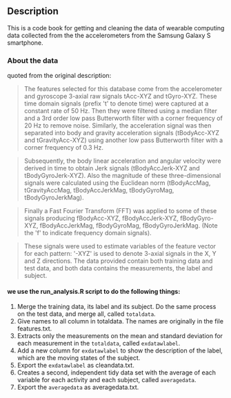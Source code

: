 ## Description
This is a code book for getting and cleaning the data of wearable computing data collected from the the accelerometers 
from the Samsung Galaxy S smartphone.

### About the data
quoted from the original description:
> The features selected for this database come from the accelerometer and gyroscope 3-axial raw signals tAcc-XYZ and tGyro-XYZ. These time domain signals (prefix 't' to denote time) were captured at a constant rate of 50 Hz. Then they were filtered using a median filter and a 3rd order low pass Butterworth filter with a corner frequency of 20 Hz to remove noise. Similarly, the acceleration signal was then separated into body and gravity acceleration signals (tBodyAcc-XYZ and tGravityAcc-XYZ) using another low pass Butterworth filter with a corner frequency of 0.3 Hz. 

> Subsequently, the body linear acceleration and angular velocity were derived in time to obtain Jerk signals (tBodyAccJerk-XYZ and tBodyGyroJerk-XYZ). Also the magnitude of these three-dimensional signals were calculated using the Euclidean norm (tBodyAccMag, tGravityAccMag, tBodyAccJerkMag, tBodyGyroMag, tBodyGyroJerkMag). 

> Finally a Fast Fourier Transform (FFT) was applied to some of these signals producing fBodyAcc-XYZ, fBodyAccJerk-XYZ, fBodyGyro-XYZ, fBodyAccJerkMag, fBodyGyroMag, fBodyGyroJerkMag. (Note the 'f' to indicate frequency domain signals). 

> These signals were used to estimate variables of the feature vector for each pattern: '-XYZ' is used to denote 3-axial signals in the X, Y and Z directions.
The data provided contain both training data and test data, and both data contains the measurements, the label and subject.

#### we use the run_analysis.R script to do the following things:
1. Merge the training data, its label and its subject. Do the same process on the test data, and merge all, called `totaldata`.
2. Give names to all column in totaldata. The names are originally in the file features.txt.
3. Extracts only the measurements on the mean and standard deviation for each measurement in the `totaldata`, called `exdatawlabel`.
4. Add a new column for `exdatawlabel` to show the description of the label, which are the moving states of the subject. 
5. Export the `exdatawlabel` as cleandata.txt.
6. Creates a second, independent tidy data set with the average of each variable for each activity and each subject, called `averagedata`.
7. Export the `averagedata` as averagedata.txt.
